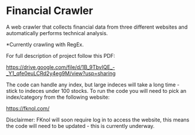 # Financial Crawler
A web crawler that collects financial data from three different websites and automatically performs technical analysis.


*Currently crawling with RegEx.


For full description of project follow this PDF:

https://drive.google.com/file/d/1B_9TbvIQE_-_Y1_qfe0euLCRd2y4eg9M/view?usp=sharing



The code can handle any index, but large indeces will take a long time - stick to indeces under 100 stocks. To run the code you will need to pick an index/category from the following website:

https://fknol.com/


Disclairmer: FKnol will soon require log in to access the website, this means the code will need to be updated - this is currently underway.

